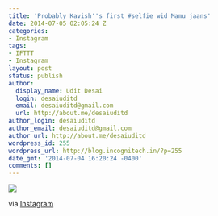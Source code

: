 ```yaml
---
title: 'Probably Kavish''s first #selfie wid Mamu jaans'
date: 2014-07-05 02:05:24 Z
categories:
- Instagram
tags:
- IFTTT
- Instagram
layout: post
status: publish
author:
  display_name: Udit Desai
  login: desaiuditd
  email: desaiuditd@gmail.com
  url: http://about.me/desaiuditd
author_login: desaiuditd
author_email: desaiuditd@gmail.com
author_url: http://about.me/desaiuditd
wordpress_id: 255
wordpress_url: http://blog.incognitech.in/?p=255
date_gmt: '2014-07-04 16:20:24 -0400'
comments: []
---
```


![](http://scontent-a.cdninstagram.com/hphotos-xfa1/t51.2885-15/10499110_744950732235018_163880288_n.jpg)

via [Instagram](http://ift.tt/Vnc9RD)
